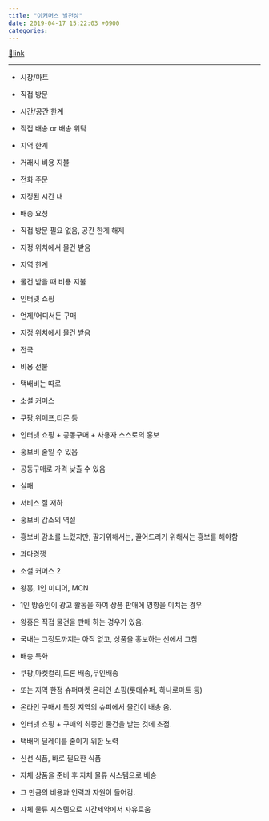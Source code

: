 ```yaml
---
title: "이커머스 발전상"
date: 2019-04-17 15:22:03 +0900
categories: 
---
```

[🔗link](http://www.mins01.com/mh/tech/read/1272)
***


- 시장/마트
- 직접 방문
- 시간/공간 한계

- 직접 배송 or 배송 위탁
- 지역 한계

- 거래시 비용 지불

- 전화 주문
- 지정된 시간 내
- 배송 요청
- 직접 방문 필요 없음, 공간 한계 해제

- 지정 위치에서 물건 받음
- 지역 한계

- 물건 받을 때 비용 지불

- 인터넷 쇼핑
- 언제/어디서든 구매
- 지정 위치에서 물건 받음
- 전국

- 비용 선불
- 택배비는 따로


- 소셜 커머스
- 쿠팡,위메프,티몬 등
- 인터넷 쇼핑 + 공동구매 + 사용자 스스로의 홍보
- 홍보비 줄일 수 있음
- 공동구매로 가격 낮출 수 있음
- 실패
- 서비스 질 저하
- 홍보비 감소의 역설
- 홍보비 감소를 노렸지만, 팔기위해서는, 끌어드리기 위해서는 홍보를 해야함

- 과다경쟁


- 소셜 커머스 2
- 왕홍, 1인 미디어, MCN
- 1인 방송인이 광고 활동을 하여 상품 판매에 영향을 미치는 경우
- 왕홍은 직접 물건을 판매 하는 경우가 있음.
- 국내는 그정도까지는 아직 없고, 상품을 홍보하는 선에서 그침

- 배송 특화
- 쿠팡,마켓컬리,드론 배송,무인배송
- 또는 지역 한정 슈퍼마켓 온라인 쇼핑(롯데슈퍼, 하나로마트 등)
- 온라인 구매시 특정 지역의 슈퍼에서 물건이 배송 옴.


- 인터넷 쇼핑 + 구매의 최종인 물건을 받는 것에 초점.
- 택배의 딜레이를 줄이기 위한 노력
- 신선 식품, 바로 필요한 식품

- 자체 상품을 준비 후 자체 물류 시스템으로 배송
- 그 만큼의 비용과 인력과 자원이 들어감.
- 자체 물류 시스템으로 시간제약에서 자유로움




